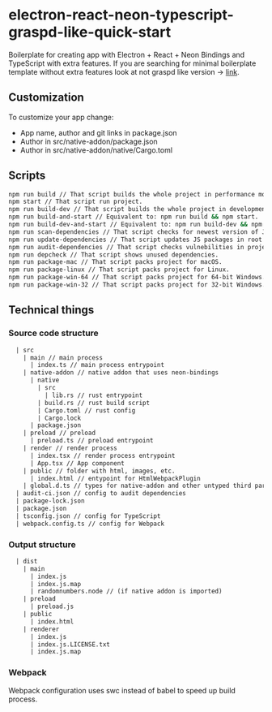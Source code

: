# electron-react-neon-typescript-graspd-like-quick-start

Boilerplate for creating app with Electron + React + Neon Bindings and TypeScript with extra features. If you are searching for minimal boilerplate template without extra features look at not graspd like version -> [link](https://github.com/graspd/electron-react-neon-typescript-quick-start).

## Customization

To customize your app change:

- App name, author and git links in package.json
- Author in src/native-addon/package.json
- Author in src/native-addon/native/Cargo.toml

## Scripts

```sh
npm run build // That script builds the whole project in performance mode.
npm start // That script run project.
npm run build-dev // That script builds the whole project in development mode.
npm run build-and-start // Equivalent to: npm run build && npm start.
npm run build-dev-and-start // Equivalent to: npm run build-dev && npm start.
npm run scan-dependencies // That script checks for newest version of JS packages in root and native-addon directories.
npm run update-dependencies // That script updates JS packages in root and native-addon directories.
npm run audit-dependencies // That script checks vulnebilities in project.
npm run depcheck // That script shows unused dependencies.
npm run package-mac // That script packs project for macOS.
npm run package-linux // That script packs project for Linux.
npm run package-win-64 // That script packs project for 64-bit Windows.
npm run package-win-32 // That script packs project for 32-bit Windows.
```

## Technical things

### Source code structure

```txt
  | src
    | main // main process
      | index.ts // main process entrypoint
    | native-addon // native addon that uses neon-bindings
      | native
        | src
          | lib.rs // rust entrypoint
        | build.rs // rust build script
        | Cargo.toml // rust config
        | Cargo.lock
      | package.json
    | preload // preload
      | preload.ts // preload entrypoint
    | render // render process
      | index.tsx // render process entrypoint
      | App.tsx // App component
    | public // folder with html, images, etc.
      | index.html // entypoint for HtmlWebpackPlugin
    | global.d.ts // types for native-addon and other untyped third party libraries
  | audit-ci.json // config to audit dependencies
  | package-lock.json
  | package.json
  | tsconfig.json // config for TypeScript
  | webpack.config.ts // config for Webpack
```

### Output structure

```txt
  | dist
    | main
      | index.js
      | index.js.map
      | randomnumbers.node // (if native addon is imported)
    | preload
      | preload.js
    | public
      | index.html
    | renderer
      | index.js
      | index.js.LICENSE.txt
      | index.js.map
```

### Webpack

Webpack configuration uses swc instead of babel to speed up build process.

